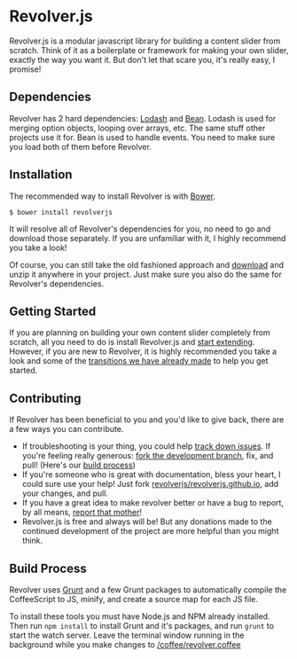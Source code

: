 # Revolver.js

Revolver.js is a modular javascript library for building a content slider from scratch. Think of it as a boilerplate or framework for making your own slider, exactly the way you want it. But don't let that scare you, it's really easy, I promise!

## Dependencies

Revolver has 2 hard dependencies: [Lodash](http://lodash.com/) and [Bean](https://github.com/fat/bean). Lodash is used for merging option objects, looping over arrays, etc. The same stuff other projects use it for. Bean is used to handle events. You need to make sure you load both of them before Revolver.

## Installation

The recommended way to install Revolver is with [Bower](http://bower.io/).

```
$ bower install revolverjs
```

It will resolve all of Revolver's dependencies for you, no need to go and download those separately. If you are unfamiliar with it, I highly recommend you take a look!

Of course, you can still take the old fashioned approach and [download](https://github.com/revolverjs/revolverjs/archive/master.zip) and unzip it anywhere in your project. Just make sure you also do the same for Revolver's dependencies.

## Getting Started

If you are planning on building your own content slider completely from scratch, all you need to do is install Revolver.js and [start extending](http://revolverjs.com/docs.html#extending_revolver). However, if you are new to Revolver, it is highly recommended you take a look and some of the [transitions we have already made](http://revolverjs.com/examples.html) to help you get started.



## Contributing

If Revolver has been beneficial to you and you'd like to give back, there are a few ways you can contribute.

* If troubleshooting is your thing, you could help [track down issues](https://github.com/johnnyfreeman/revolver/issues). If you're feeling really generous: [fork the development branch](https://github.com/revolverjs/revolverjs/tree/development), fix, and pull! (Here's our [build process](https://github.com/revolverjs/revolverjs#build-process))
* If you're someone who is great with documentation, bless your heart, I could sure use your help! Just fork [revolverjs/revolverjs.github.io](https://github.com/revolverjs/revolverjs.github.io), add your changes, and pull.
* If you have a great idea to make revolver better or have a bug to report, by all means, [report that mother](https://github.com/johnnyfreeman/revolver/issues)!
* Revolver.js is free and always will be! But any donations made to the continued development of the project are more helpful than you might think.

## Build Process

Revolver uses [Grunt](http://gruntjs.com/) and a few Grunt packages to automatically compile the CoffeeScript to JS, minify, and create a source map for each JS file.

To install these tools you must have Node.js and NPM already installed. Then run `npm install` to install Grunt and it's packages, and run `grunt` to start the watch server. Leave the terminal window running in the background while you make changes to [/coffee/revolver.coffee](https://github.com/revolverjs/revolverjs/blob/master/coffee/revolver.coffee)
